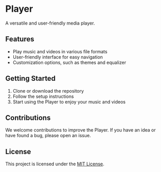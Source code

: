 # Player
A versatile and user-friendly media player.

## Features
- Play music and videos in various file formats
- User-friendly interface for easy navigation
- Customization options, such as themes and equalizer

## Getting Started
1. Clone or download the repository
2. Follow the setup instructions
3. Start using the Player to enjoy your music and videos

## Contributions
We welcome contributions to improve the Player. If you have an idea or have found a bug, please open an issue.

## License
This project is licensed under the [MIT License](LICENSE).
